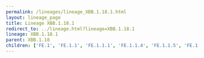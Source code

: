 ```yaml
---
permalink: /lineages/lineage_XBB.1.18.1.html
layout: lineage_page
title: Lineage XBB.1.18.1
redirect_to: ../lineage.html?lineage=XBB.1.18.1
lineage: XBB.1.18.1
parent: XBB.1.18
children: ['FE.1', 'FE.1.1', 'FE.1.1.1', 'FE.1.1.4', 'FE.1.1.5', 'FE.1.2', 'XBB.1.18.1']
---
```

